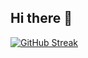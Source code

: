 ## Hi there 👋

[![GitHub Streak](https://streak-stats.demolab.com?user=F1shS0up&theme=transparent&border_radius=10)](https://git.io/streak-stats)
<!--
**F1shS0up/F1shS0up** is a ✨ _special_ ✨ repository because its `README.md` (this file) appears on your GitHub profile.

Here are some ideas to get you started:

- 🔭 I’m currently working on ...
- 🌱 I’m currently learning ...
- 👯 I’m looking to collaborate on ...
- 🤔 I’m looking for help with ...
- 💬 Ask me about ...
- 📫 How to reach me: ...
- 😄 Pronouns: ...
- ⚡ Fun fact: ...
-->
